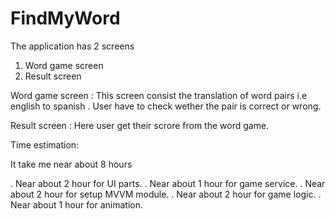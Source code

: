 # FindMyWord

The application has 2 screens
1. Word game screen 
2. Result screen
 
Word game screen :
This screen consist the translation of word pairs i.e english to spanish . User have to check wether the pair is correct or wrong.

Result screen :
Here user get their scrore from the word game.

Time estimation:

It take me near about 8 hours 

. Near about 2 hour for UI parts.
. Near about 1 hour for game service.
. Near about 2 hour for setup MVVM module.
. Near about 2 hour for game logic.
. Near about 1 hour for animation.


